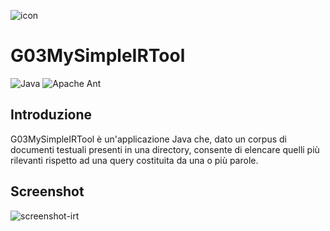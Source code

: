 ![icon](https://github.com/luca-software-developer/G03MySimpleIRTool/assets/67876436/ceeb84b5-6916-4472-b02f-812df7064211)

# G03MySimpleIRTool

![Java](https://img.shields.io/badge/java-%23ED8B00.svg?style=for-the-badge&logo=openjdk&logoColor=white)
![Apache Ant](https://img.shields.io/badge/Apache%20Ant-A81C7D?style=for-the-badge&logo=Apache%20Ant&logoColor=white)

## Introduzione
G03MySimpleIRTool è un'applicazione Java che, dato un corpus di documenti testuali presenti in una directory, consente di elencare quelli più rilevanti rispetto ad una query costituita da una o più parole.

## Screenshot
![screenshot-irt](https://github.com/luca-software-developer/G03MySimpleIRTool/assets/67876436/5a6187aa-ea88-4e23-b425-4083f11f876d)
